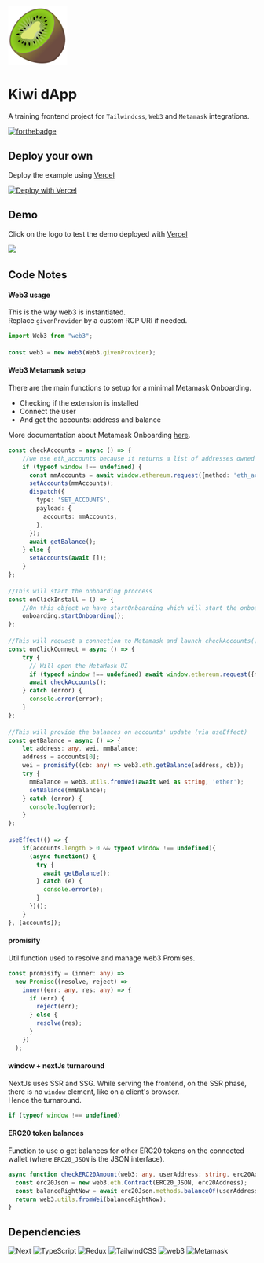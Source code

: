 ![Kiwi](./public/images/logo_small.png)

# Kiwi dApp

A training frontend project for `Tailwindcss`, `Web3` and `Metamask` integrations.

[![forthebadge](https://forthebadge.com/images/badges/made-with-typescript.svg)](https://forthebadge.com)

## Deploy your own

Deploy the example using [Vercel](https://vercel.com?utm_source=github&utm_medium=readme&utm_campaign=next-example)

[![Deploy with Vercel](https://vercel.com/button)](https://vercel.com/new/git/external?repository-url=https%3A%2F%2Fgithub.com%2FBlockchainpartner%2Ftailwind-web3)
## Demo

Click on the logo to test the demo deployed with 
[Vercel](https://vercel.com)


[<img src="https://assets.vercel.com/image/upload/q_auto/front/favicon/vercel/180x180.png" width="40px"/>](https://test-mew.vercel.app/)

## Code Notes

#### Web3 usage

This is the way web3 is instantiated.  
Replace `givenProvider` by a custom RCP URI if needed.

```typescript
import Web3 from "web3";

const web3 = new Web3(Web3.givenProvider);
```

#### Web3 Metamask setup

There are the main functions to setup for a minimal Metamask Onboarding.  
- Checking if the extension is installed
- Connect the user
- And get the accounts: address and balance

More documentation about Metamask Onboarding [here](https://docs.metamask.io/guide/create-dapp.html#basic-action-part-1).

```typescript
const checkAccounts = async () => {
    //we use eth_accounts because it returns a list of addresses owned by us.
    if (typeof window !== undefined) {
      const mmAccounts = await window.ethereum.request({method: 'eth_accounts'});
      setAccounts(mmAccounts);
      dispatch({
        type: 'SET_ACCOUNTS',
        payload: {
          accounts: mmAccounts,
        },
      });
      await getBalance();
    } else {
      setAccounts(await []);
    }
};

//This will start the onboarding proccess
const onClickInstall = () => {
    //On this object we have startOnboarding which will start the onboarding process for our end user
    onboarding.startOnboarding();
};

//This will request a connection to Metamask and launch checkAccounts()
const onClickConnect = async () => {
    try {
      // Will open the MetaMask UI
      if (typeof window !== undefined) await window.ethereum.request({method: 'eth_requestAccounts'});
      await checkAccounts();
    } catch (error) {
      console.error(error);
    }
};

//This will provide the balances on accounts' update (via useEffect)
const getBalance = async () => {
    let address: any, wei, mmBalance;
    address = accounts[0];
    wei = promisify((cb: any) => web3.eth.getBalance(address, cb));
    try {
      mmBalance = web3.utils.fromWei(await wei as string, 'ether');
      setBalance(mmBalance);
    } catch (error) {
      console.log(error);
    }
};

useEffect(() => {
    if(accounts.length > 0 && typeof window !== undefined){
      (async function() {
        try {
          await getBalance();
        } catch (e) {
          console.error(e);
        }
      })();
    }
}, [accounts]);
```

#### promisify

Util function used to resolve and manage web3 Promises.

```typescript
const promisify = (inner: any) =>
  new Promise((resolve, reject) =>
    inner((err: any, res: any) => {
      if (err) {
        reject(err);
      } else {
        resolve(res);
      }
    })
  );
```

#### window + nextJs turnaround

NextJs uses SSR and SSG. While serving the frontend, on the SSR phase, there is no `window` element, like on a client's browser.  
Hence the turnaround.

```typescript
if (typeof window !== undefined)
```

#### ERC20 token balances

Function to use o get balances for other ERC20 tokens on the connected wallet (where `ERC20_JSON` is the JSON interface).

```typescript
async function checkERC20Amount(web3: any, userAddress: string, erc20Address: string) {
  const	erc20Json = new web3.eth.Contract(ERC20_JSON, erc20Address);
  const	balanceRightNow = await erc20Json.methods.balanceOf(userAddress).call().then((e: any) => e);
  return web3.utils.fromWei(balanceRightNow);
}
```

## Dependencies

<p float="left">
    <img src="https://cdn.worldvectorlogo.com/logos/next-js.svg" alt="Next" width="30px"/>
    <img src="https://miro.medium.com/max/816/1*mn6bOs7s6Qbao15PMNRyOA.png" alt="TypeScript" width="30px"/>
    <img src="https://lh3.googleusercontent.com/proxy/iMnwmr24qPpT9gjnR_4xNv97ykdyRKvScr4GGRQ14CJlKy8xwZ0Ev-Aiw4qtQEIu111WmlC0TH4hbsOv0Lp2q7MMX4ZGaqCP" alt="Redux" width="30px"/>
    <img src="https://cdn.worldvectorlogo.com/logos/tailwindcss.svg" alt="TailwindCSS" width="30px"/>
    <img src="https://miro.medium.com/max/1400/1*2GHi9FwnyA5UTJpcxPSG7A.jpeg" alt="web3" width="30px"/>
    <img src="https://platform.eductx.org/static/media/metamask.5e06983f.png" alt="Metamask" width="30px"/>
</p>